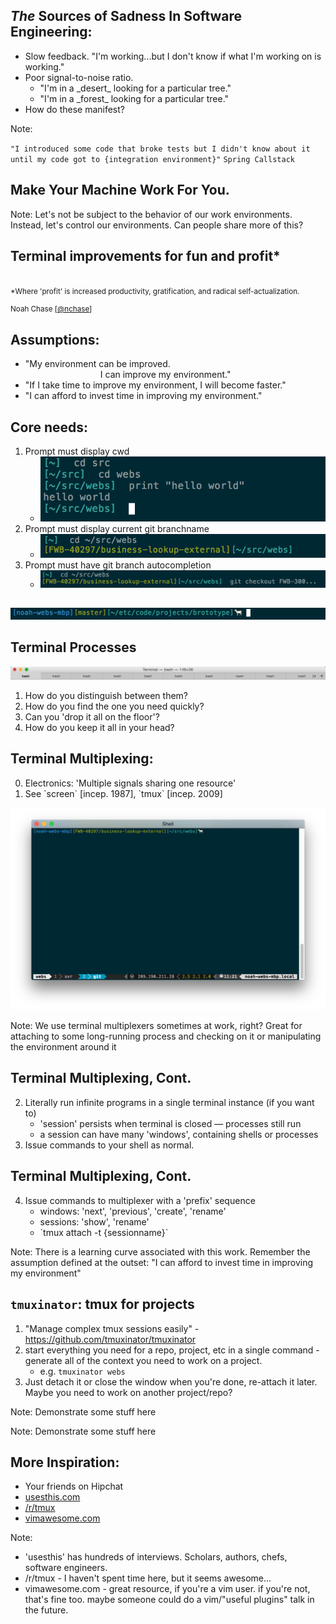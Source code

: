 _The_ Sources of Sadness In Software Engineering:
-------------------------------------------------

* <!-- .element class="fragment" --> Slow feedback. <span class="fragment">"I'm working...<span class="fragment">but I don't know if what I'm working on is working."</span></span>
* <!-- .element class="fragment" --> Poor signal-to-noise ratio.
  - <!-- .element class="fragment" --> "I'm in a _desert_ looking for a particular tree."
  - <!-- .element class="fragment" --> "I'm in a _forest_ looking for a particular tree."
* How do these manifest? <!-- .element class="fragment" -->

Note:

`"I introduced some code that broke tests but I didn't know about it until my code got to {integration environment}"`
`Spring Callstack`



Make Your Machine Work For You.
-------------------------------

Note:
Let's not be subject to the behavior of our work environments.
Instead, let's control our environments.
Can people share more of this?



Terminal improvements for fun and profit*
-----------------------------------------

<br/>

<small class="fragment small">
	*Where 'profit' is increased productivity, gratification, and radical self-actualization.
</small>

<br/>

<small style="display: block;">Noah Chase [<a style="line-height: inherit;" href="http://twitter.com/nchase">@nchase</a>]</small>



Assumptions:
------------

* "My environment can be improved. <br/> <span style="padding-left: 120px;"></span> I can improve my environment."
* "If I take time to improve my environment, I will become faster." <!-- .element: class="fragment" -->
* "I can afford to invest time in improving my environment." <!-- .element: class="fragment" -->



Core needs:
-----------

1. Prompt must display cwd                             <!-- .element: class="fragment nolist" -->
	- ![/images/00-00-cwd.png](/images/00-00-cwd.png)    <!-- .element: class="fragment" -->
2. Prompt must display current git branchname          <!-- .element: class="fragment nolist" -->
	- ![/images/00-01-git-branch.png](/images/00-01-git-branch.png)    <!-- .element: class="fragment" -->
3. Prompt must have git branch autocompletion          <!-- .element: class="fragment nolist" -->
	- ![/images/00-01-git-completion.png](/images/00-01-git-completion.png)    <!-- .element: class="fragment" -->



<!-- empty slide -->


<!-- spinning dollar signs. -->

<i class="fa fa-usd fa-spin"></i> <i class="fa fa-usd fa-spin"></i> <i class="fa fa-usd fa-spin"></i>
-----------

![/images/00-00-icing.png](/images/00-00-icing.png)    <!-- .element: class="fragment" -->



Terminal Processes
------------------

![/images/03-00-terminals.png](/images/03-00-terminals.png)    <!-- .element: class="fragment" -->

1. How do you distinguish between them? <!-- .element: class="fragment" -->
2. How do you find the one you need quickly? <!-- .element: class="fragment" -->
3. Can you 'drop it all on the floor'? <!-- .element: class="fragment" -->
4. How do you keep it all in your head? <!-- .element: class="fragment" -->



Terminal Multiplexing:
----------------------

0. <!-- .element: class="fragment" --> Electronics: 'Multiple signals sharing one resource'
1. <!-- .element: class="fragment" --> See `screen` [incep. 1987], `tmux` [incep. 2009]

![/images/04-00-multiplexer.png](/images/04-00-multiplexer.png)    <!-- .element: class="fragment" -->

Note:
We use terminal multiplexers sometimes at work, right?
Great for attaching to some long-running process and checking on it or manipulating the environment around it



Terminal Multiplexing, Cont.
----------------------------

2. Literally run infinite programs in a single terminal instance (if you want to) <!-- .element: class="fragment" -->
	- 'session' persists when terminal is closed &mdash; processes still run <!-- .element: class="fragment" -->
	- a session can have many 'windows', containing shells or processes <!-- .element: class="fragment" -->
3. Issue commands to your shell as normal. <!-- .element: class="fragment" -->



Terminal Multiplexing, Cont.
----------------------------

4. Issue commands to multiplexer with a 'prefix' sequence
	* windows: 'next', 'previous', 'create', 'rename' <!-- .element: class="fragment" -->
	* sessions: 'show', 'rename' <!-- .element: class="fragment" -->
	* <!-- .element: class="fragment" --> `tmux attach -t {sessionname}` 

Note:
There is a learning curve associated with this work. Remember the assumption defined at the outset: "I can afford to invest time in improving my environment"



`tmuxinator`: tmux for projects
-------------------------------

1. "Manage complex tmux sessions easily" - https://github.com/tmuxinator/tmuxinator
2. start everything you need for a repo, project, etc in a single command - generate all of the context you need to work on a project. <!-- .element: class="fragment" -->
	* e.g. `tmuxinator webs`
3. Just detach it or close the window when you're done, re-attach it later. Maybe you need to work on another project/repo? <!-- .element: class="fragment" -->

Note:
Demonstrate some stuff here



<!-- empty slide -->

Note:
Demonstrate some stuff here



More Inspiration:
-----------------

* Your friends on Hipchat
* [usesthis.com](http://usesthis.com/)
* [/r/tmux](http://www.reddit.com/r/tmux/)
* [vimawesome.com](http://vimawesome.com/)

Note:
* 'usesthis' has hundreds of interviews. Scholars, authors, chefs, software engineers.
* /r/tmux - I haven't spent time here, but it seems awesome...
* vimawesome.com - great resource, if you're a vim user. if you're not, that's fine too. maybe someone could do a vim/"useful plugins" talk in the future.
